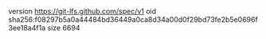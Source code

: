 version https://git-lfs.github.com/spec/v1
oid sha256:f08297b5a0a44484bd36449a0ca8d34a00d0f29bd73fe2b5e0696f3ee18a4f1a
size 6694
